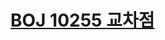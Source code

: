 # [BOJ 10255 교차점](https://www.acmicpc.net/problem/10255)
<!--tags: case work, geom, line segment intersection check-->
